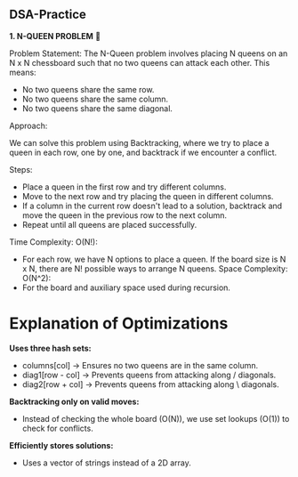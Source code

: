 ## DSA-Practice
**1. N-QUEEN PROBLEM** 🏰

Problem Statement:
The N-Queen problem involves placing N queens on an N x N chessboard such that no two queens can attack each other. This means:
- No two queens share the same row.
- No two queens share the same column.
- No two queens share the same diagonal.
  
Approach:

We can solve this problem using Backtracking, where we try to place a queen in each row, one by one, and backtrack if we encounter a conflict.

Steps:
- Place a queen in the first row and try different columns.
- Move to the next row and try placing the queen in different columns.
- If a column in the current row doesn't lead to a solution, backtrack and move the queen in the previous row to the next column.
- Repeat until all queens are placed successfully.

Time Complexity: O(N!):
- For each row, we have N options to place a queen. If the board size is N x N, there are N! possible ways to arrange N queens.
Space Complexity: O(N^2):
- For the board and auxiliary space used during recursion.

# Explanation of Optimizations
**Uses three hash sets:**

- columns[col] → Ensures no two queens are in the same column.
- diag1[row - col] → Prevents queens from attacking along / diagonals.
- diag2[row + col] → Prevents queens from attacking along \ diagonals.

**Backtracking only on valid moves:**

- Instead of checking the whole board (O(N)), we use set lookups (O(1)) to check for conflicts.
  
**Efficiently stores solutions:**

- Uses a vector of strings instead of a 2D array.
